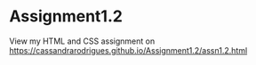 # Assignment1.2
View my HTML and CSS assignment on https://cassandrarodrigues.github.io/Assignment1.2/assn1.2.html
